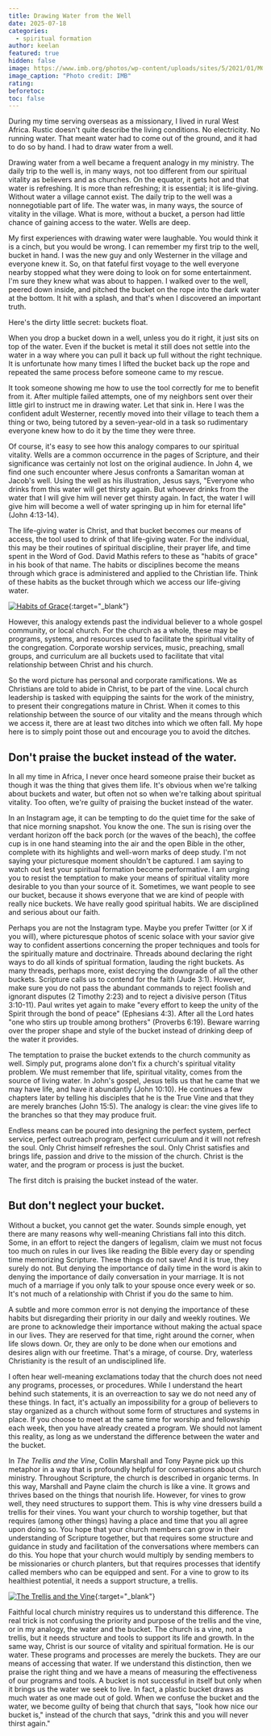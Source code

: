 ```yaml
---
title: Drawing Water from the Well
date: 2025-07-18
categories:
  - spiritual formation
author: keelan
featured: true
hidden: false
image: https://www.imb.org/photos/wp-content/uploads/sites/5/2021/01/MG_8120-2048x1365.jpg
image_caption: "Photo credit: IMB"
rating: 
beforetoc: 
toc: false
---
```


During my time serving overseas as a missionary, I lived in rural West Africa. Rustic doesn't quite describe the living conditions. No electricity.  No running water. That meant water had to come out of the ground, and it had to do so by hand. I had to draw water from a well. 

Drawing water from a well became a frequent analogy in my ministry. The daily trip to the well is, in many ways, not too different from our spiritual vitality as believers and as churches. On the equator, it gets hot and that water is refreshing. It is more than refreshing; it is essential; it is life-giving. Without water a village cannot exist. The daily trip to the well was a nonnegotiable part of life. The water was, in many ways, the source of vitality in the village. What is more, without a bucket, a person had little chance of gaining access to the water. Wells are deep. 

My first experiences with drawing water were laughable. You would think it is a cinch, but you would be wrong. I can remember my first trip to the well, bucket in hand. I was the new guy and only Westerner in the village and everyone knew it. So, on that fateful first voyage to the well everyone nearby stopped what they were doing to look on for some entertainment. I'm sure they knew what was about to happen. I walked over to the well, peered down inside, and pitched the bucket on the rope into the dark water at the bottom. It hit with a splash, and that's when I discovered an important truth.

Here's the dirty little secret: buckets float. 

When you drop a bucket down in a well, unless you do it right, it just sits on top of the water. Even if the bucket is metal it still does not settle into the water in a way where you can pull it back up full without the right technique. It is unfortunate how many times I lifted the bucket back up the rope and repeated the same process before someone came to my rescue.

It took someone showing me how to use the tool correctly for me to benefit from it. After multiple failed attempts, one of my neighbors sent over their little girl to instruct me in drawing water. Let that sink in. Here I was the confident adult Westerner, recently moved into their village to teach them a thing or two, being tutored by a seven-year-old in a task so rudimentary everyone knew how to do it by the time they were three.

Of course, it's easy to see how this analogy compares to our spiritual vitality. Wells are a common occurrence in the pages of Scripture, and their significance was certainly not lost on the original audience. In John 4, we find one such encounter where Jesus confronts a Samaritan woman at Jacob's well. Using the well as his illustration, Jesus says, "Everyone who drinks from this water will get thirsty again. But whoever drinks from the water that I will give him will never get thirsty again. In fact, the water I will give him will become a well of water springing up in him for eternal life" (John 4:13-14).

The life-giving water is Christ, and that bucket becomes our means of access, the tool used to drink of that life-giving water. For the individual, this may be their routines of spiritual discipline, their prayer life, and time spent in the Word of God. David Mathis refers to these as "habits of grace" in his book of that name. The habits or disciplines become the means through which grace is administered and applied to the Christian life. Think of these habits as the bucket through which we access our life-giving water. 

[![Habits of Grace](images/promo/habits-of-grace.png)](https://amzn.to/40VO5IH){:target="_blank"}

However, this analogy extends past the individual believer to a whole gospel community, or local church. For the church as a whole, these may be programs, systems, and resources used to facilitate the spiritual vitality of the congregation. Corporate worship services, music, preaching, small groups, and curriculum are all buckets used to facilitate that vital relationship between Christ and his church. 

So the word picture has personal and corporate ramifications. We as Christians are told to abide in Christ, to be part of the vine. Local church leadership is tasked with equipping the saints for the work of the ministry, to present their congregations mature in Christ. When it comes to this relationship between the source of our vitality and the means through which we access it, there are at least two ditches into which we often fall. My hope here is to simply point those out and encourage you to avoid the ditches.

## Don't praise the bucket instead of the water.
In all my time in Africa, I never once heard someone praise their bucket as though it was the thing that gives them life. It's obvious when we're talking about buckets and water, but often not so when we're talking about spiritual vitality. Too often, we're guilty of praising the bucket instead of the water.

In an Instagram age, it can be tempting to do the quiet time for the sake of that nice morning snapshot. You know the one. The sun is rising over the verdant horizon off the back porch (or the waves of the beach), the coffee cup is in one hand steaming into the air and the open Bible in the other, complete with its highlights and well-worn marks of deep study. I'm not saying your picturesque moment shouldn't be captured. I am saying to watch out lest your spiritual formation become performative. I am urging you to resist the temptation to make your means of spiritual vitality more desirable to you than your source of it. Sometimes, we want people to see our bucket, because it shows everyone that we are kind of people with really nice buckets. We have really good spiritual habits. We are disciplined and serious about our faith. 

Perhaps you are not the Instagram type. Maybe you prefer Twitter (or X if you will), where picturesque photos of scenic solace with your savior give way to confident assertions concerning the proper techniques and tools for the spiritually mature and doctrinaire. Threads abound declaring the right ways to do all kinds of spiritual formation, lauding the right buckets. As many threads, perhaps more, exist decrying the downgrade of all the other buckets. Scripture calls us to contend for the faith (Jude 3:1). However, make sure you do not pass the abundant commands to reject foolish and ignorant disputes (2 Timothy 2:23) and to reject a divisive person (Titus 3:10-11). Paul writes yet again to make "every effort to keep the unity of the Spirit through the bond of peace" (Ephesians 4:3). After all the Lord hates "one who stirs up trouble among brothers" (Proverbs 6:19). Beware warring over the proper shape and style of the bucket instead of drinking deep of the water it provides.

The temptation to praise the bucket extends to the church community as well. Simply put, programs alone don't fix a church's spiritual vitality problem. We must remember that life, spiritual vitality, comes from the source of living water. In John's gospel, Jesus tells us that he came that we may have life, and have it abundantly (John 10:10). He continues a few chapters later by telling his disciples that he is the True Vine and that they are merely branches (John 15:5). The analogy is clear: the vine gives life to the branches so that they may produce fruit. 

Endless means can be poured into designing the perfect system, perfect service, perfect outreach program, perfect curriculum and it will not refresh the soul. Only Christ himself refreshes the soul. Only Christ satisfies and brings life, passion and drive to the mission of the church. Christ is the water, and the program or process is just the bucket. 

The first ditch is praising the bucket instead of the water.

## But don't neglect your bucket.
Without a bucket, you cannot get the water. Sounds simple enough, yet there are many reasons why well-meaning Christians fall into this ditch. Some, in an effort to reject the dangers of legalism, claim we must not focus too much on rules in our lives like reading the Bible every day or spending time memorizing Scripture. These things do not save! And it is true, they surely do not. But denying the importance of daily time in the word is akin to denying the importance of daily conversation in your marriage. It is not much of a marriage if you only talk to your spouse once every week or so. It's not much of a relationship with Christ if you do the same to him. 

A subtle and more common error is not denying the importance of these habits but disregarding their priority in our daily and weekly routines. We are prone to acknowledge their importance without making the actual space in our lives. They are reserved for that time, right around the corner, when life slows down. Or, they are only to be done when our emotions and desires align with our freetime. That's a mirage, of course. Dry, waterless Christianity is the result of an undisciplined life.

I often hear well-meaning exclamations today that the church does not need any programs, processes, or procedures. While I understand the heart behind such statements, it is an overreaction to say we do not need any of these things. In fact, it's actually an impossibility for a group of believers to stay organized as a church without some form of structures and systems in place. If you choose to meet at the same time for worship and fellowship each week, then you have already created a program. We should not lament this reality, as long as we understand the difference between the water and the bucket.

In *The Trellis and the Vine*, Collin Marshall and Tony Payne pick up this metaphor in a way that is profoundly helpful for conversations about church ministry. Throughout Scripture, the church is described in organic terms. In this way, Marshall and Payne claim the church is like a vine. It grows and thrives based on the things that nourish life. However, for vines to grow well, they need structures to support them. This is why vine dressers build a trellis for their vines. You want your church to worship together, but that requires (among other things) having a place and time that you all agree upon doing so. You hope that your church members can grow in their understanding of Scripture together, but that requires some structure and guidance in study and facilitation of the conversations where members can do this. You hope that your church would multiply by sending members to be missionaries or church planters, but that requires processes that identify called members who can be equipped and sent. For a vine to grow to its healthiest potential, it needs a support structure, a trellis.

 [![The Trellis and the Vine](images/promo/trellis-and-vine.png)](https://amzn.to/4nRxWy9){:target="_blank"}

Faithful local church ministry requires us to understand this difference. The real trick is not confusing the priority and purpose of the trellis and the vine, or in my analogy, the water and the bucket. The church is a vine, not a trellis, but it needs structure and tools to support its life and growth. In the same way, Christ is our source of vitality and spiritual formation. He is our water. These programs and processes are merely the buckets. They are our means of accessing that water. If we understand this distinction, then we praise the right thing and we have a means of measuring the effectiveness of our programs and tools. A bucket is not successful in itself but only when it brings us the water we seek to live. In fact, a plastic bucket draws as much water as one made out of gold. When we confuse the bucket and the water, we become guilty of being that church that says, "look how nice our bucket is," instead of the church that says, "drink this and you will never thirst again."
